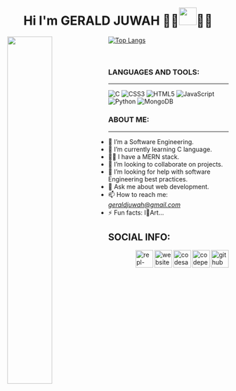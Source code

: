 <h1 align="center"> Hi I'm <strong> GERALD JUWAH</strong> 🐱‍💻<img height="40px" src="https://slackmojis.com/emojis/34984-mando/download"/>🐱‍👤</h1>

<img align="left" width= "45%" src="https://github-readme-stats.vercel.app/api?username=gejix&show_icons=true&theme=radical"/>

[![Top Langs](https://github-readme-stats.vercel.app/api/top-langs/?username=gejix&layout=compact)](https://github.com/gejix/github-readme-stats)

<br>

### LANGUAGES AND TOOLS:
___

![C](https://img.shields.io/badge/c-%2300599C.svg?style=for-the-badge&logo=c&logoColor=white)
![CSS3](https://img.shields.io/badge/css3-%231572B6.svg?style=for-the-badge&logo=css3&logoColor=white)
![HTML5](https://img.shields.io/badge/html5-%23E34F26.svg?style=for-the-badge&logo=html5&logoColor=white)
![JavaScript](https://img.shields.io/badge/javascript-%23323330.svg?style=for-the-badge&logo=javascript&logoColor=%23F7DF1E)
![Python](https://img.shields.io/badge/python-3670A0?style=for-the-badge&logo=python&logoColor=ffdd54)
![MongoDB](https://img.shields.io/badge/MongoDB-%234ea94b.svg?style=for-the-badge&logo=mongodb&logoColor=white)

### ABOUT ME:
___
- 🔭 I’m a Software Engineering.
- 🌱 I’m currently learning C language.
- 🐱‍🚀 I have a MERN stack.
- 👯 I’m looking to collaborate on projects. 
- 🤔 I’m looking for help with software Engineering best practices.
- 💬 Ask me about web development.
- 📫 How to reach me:  <em>geraldjuwah@gmail.com</em>
- ⚡ Fun facts: I💖Art...

## SOCIAL INFO:
[<img align="right" src='https://cdn.jsdelivr.net/npm/simple-icons@3.0.1/icons/github.svg' alt='github' height='40'>](https://github.com/gejix) [<img align="right" src='https://cdn.jsdelivr.net/npm/simple-icons@3.0.1/icons/codepen.svg' alt='codepen' height='40'>](https://codepen.io/gejix) [<img align="right" src='https://cdn.jsdelivr.net/npm/simple-icons@3.0.1/icons/codesandbox.svg' alt='codesandbox' height='40'>](https://codesandbox.io/u/Gejix)  [<img align="right" src='https://cdn.jsdelivr.net/npm/simple-icons@3.0.1/icons/icloud.svg' alt='website' height='40'>](https://gejix.github.io/GeraldJuwah-Portfolio/) [<img align="right" src='https://cdn.jsdelivr.net/npm/simple-icons@3.0.1/icons/repl-dot-it.svg' alt='repl-dot-it' height='40'>](https://replit.com/@GeraldJuwah)
